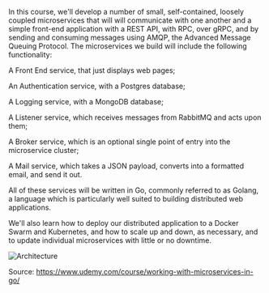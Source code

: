In this course, we'll develop a number of small, self-contained, loosely coupled microservices that will will communicate with one another and a simple front-end application with a REST API, with RPC, over gRPC, and by sending and consuming messages using AMQP, the Advanced Message Queuing Protocol. The microservices we build will include the following functionality:

A Front End service, that just displays web pages;

An Authentication service, with a Postgres database;

A Logging service, with a MongoDB database;

A Listener service, which receives messages from RabbitMQ and acts upon them;

A Broker service, which is an optional single point of entry into the microservice cluster;

A Mail service, which takes a JSON payload, converts into a formatted email, and send it out.

All of these services will be written in Go, commonly referred to as Golang, a language which is particularly well suited to building distributed web applications.

We'll also learn how to deploy our distributed application to a Docker Swarm and Kubernetes, and how to scale up and down, as necessary, and to update individual microservices with little or no downtime.

![Architecture](https://github.com/vinhhung263/go-microservice-simple/assets/62415557/7c558a62-4474-4ebc-b85d-427e088259dd)

Source: https://www.udemy.com/course/working-with-microservices-in-go/
